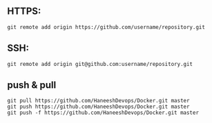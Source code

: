 ## HTTPS:
```
git remote add origin https://github.com/username/repository.git

```

## SSH:
```
git remote add origin git@github.com:username/repository.git

```
## push & pull
```
git pull https://github.com/HaneeshDevops/Docker.git master
git push https://github.com/HaneeshDevops/Docker.git master
git push -f https://github.com/HaneeshDevops/Docker.git master

```
